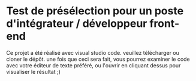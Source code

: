 # Test de présélection pour un poste d'intégrateur / développeur front-end

Ce projet a été réalisé avec visual studio code.
veuillez télécharger ou cloner le dépôt.
une fois que ceci sera fait, vous pourrez examiner le code avec votre éditeur de texte préféré, ou l'ouvrir en cliquant dessus pour visualiser le résultat ;)